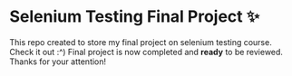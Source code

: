 # Selenium Testing Final Project ✨
This repo created to store my final project on selenium testing course. Check it out :^)
Final project is now completed and **ready** to be reviewed. Thanks for your attention!

